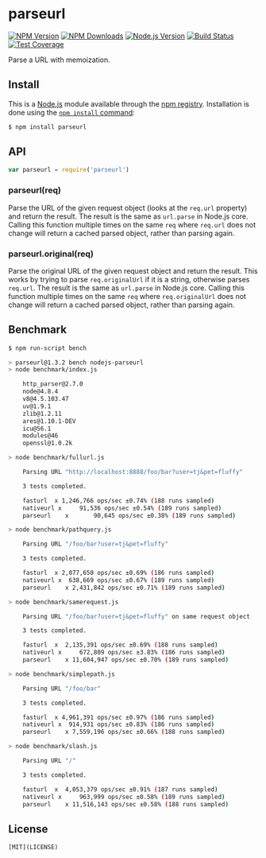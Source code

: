 # parseurl

[![NPM Version][npm-image]][npm-url]
[![NPM Downloads][downloads-image]][downloads-url]
[![Node.js Version][node-version-image]][node-version-url]
[![Build Status][travis-image]][travis-url]
[![Test Coverage][coveralls-image]][coveralls-url]

Parse a URL with memoization.

## Install

This is a [Node.js](https://nodejs.org/en/) module available through the
[npm registry](https://www.npmjs.com/). Installation is done using the
[`npm install` command](https://docs.npmjs.com/getting-started/installing-npm-packages-locally):

```sh
$ npm install parseurl
```

## API

```js
var parseurl = require('parseurl')
```

### parseurl(req)

Parse the URL of the given request object (looks at the `req.url` property)
and return the result. The result is the same as `url.parse` in Node.js core.
Calling this function multiple times on the same `req` where `req.url` does
not change will return a cached parsed object, rather than parsing again.

### parseurl.original(req)

Parse the original URL of the given request object and return the result.
This works by trying to parse `req.originalUrl` if it is a string, otherwise
parses `req.url`. The result is the same as `url.parse` in Node.js core.
Calling this function multiple times on the same `req` where `req.originalUrl`
does not change will return a cached parsed object, rather than parsing again.

## Benchmark

```bash
$ npm run-script bench

> parseurl@1.3.2 bench nodejs-parseurl
> node benchmark/index.js

	http_parser@2.7.0
	node@4.8.4
	v8@4.5.103.47
	uv@1.9.1
	zlib@1.2.11
	ares@1.10.1-DEV
	icu@56.1
	modules@46
	openssl@1.0.2k

> node benchmark/fullurl.js

	Parsing URL "http://localhost:8888/foo/bar?user=tj&pet=fluffy"

	3 tests completed.

	fasturl	 x 1,246,766 ops/sec ±0.74% (188 runs sampled)
	nativeurl x		91,536 ops/sec ±0.54% (189 runs sampled)
	parseurl	x		90,645 ops/sec ±0.38% (189 runs sampled)

> node benchmark/pathquery.js

	Parsing URL "/foo/bar?user=tj&pet=fluffy"

	3 tests completed.

	fasturl	 x 2,077,650 ops/sec ±0.69% (186 runs sampled)
	nativeurl x	 638,669 ops/sec ±0.67% (189 runs sampled)
	parseurl	x 2,431,842 ops/sec ±0.71% (189 runs sampled)

> node benchmark/samerequest.js

	Parsing URL "/foo/bar?user=tj&pet=fluffy" on same request object

	3 tests completed.

	fasturl	 x	2,135,391 ops/sec ±0.69% (188 runs sampled)
	nativeurl x		672,809 ops/sec ±3.83% (186 runs sampled)
	parseurl	x 11,604,947 ops/sec ±0.70% (189 runs sampled)

> node benchmark/simplepath.js

	Parsing URL "/foo/bar"

	3 tests completed.

	fasturl	 x 4,961,391 ops/sec ±0.97% (186 runs sampled)
	nativeurl x	 914,931 ops/sec ±0.83% (186 runs sampled)
	parseurl	x 7,559,196 ops/sec ±0.66% (188 runs sampled)

> node benchmark/slash.js

	Parsing URL "/"

	3 tests completed.

	fasturl	 x	4,053,379 ops/sec ±0.91% (187 runs sampled)
	nativeurl x		963,999 ops/sec ±0.58% (189 runs sampled)
	parseurl	x 11,516,143 ops/sec ±0.58% (188 runs sampled)
```

## License

	[MIT](LICENSE)

[npm-image]: https://img.shields.io/npm/v/parseurl.svg
[npm-url]: https://npmjs.org/package/parseurl
[node-version-image]: https://img.shields.io/node/v/parseurl.svg
[node-version-url]: https://nodejs.org/en/download/
[travis-image]: https://img.shields.io/travis/pillarjs/parseurl/master.svg
[travis-url]: https://travis-ci.org/pillarjs/parseurl
[coveralls-image]: https://img.shields.io/coveralls/pillarjs/parseurl/master.svg
[coveralls-url]: https://coveralls.io/r/pillarjs/parseurl?branch=master
[downloads-image]: https://img.shields.io/npm/dm/parseurl.svg
[downloads-url]: https://npmjs.org/package/parseurl
